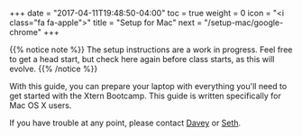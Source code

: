 +++
date = "2017-04-11T19:48:50-04:00"
toc = true
weight = 0
icon = "<i class=\"fa fa-apple\"></i>"
title = "Setup for Mac"
next = "/setup-mac/google-chrome"
+++

{{% notice note %}}
The setup instructions are a work in progress. Feel free to get a head start, but check here again before class starts, as this will evolve.
{{% /notice %}}

With this guide, you can prepare your laptop with everything you'll need to get started with the Xtern Bootcamp. This guide is written specifically for Mac OS X users.

If you have trouble at any point, please contact [Davey](mailto:dave@getfretless.com) or [Seth](seth@getfretless.com).
